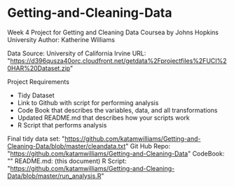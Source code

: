 # Getting-and-Cleaning-Data

Week 4 Project for Getting and Cleaning Data 
Coursea by Johns Hopkins University
Author: Katherine Williams

Data Source: University of California Irvine 
URL: "https://d396qusza40orc.cloudfront.net/getdata%2Fprojectfiles%2FUCI%20HAR%20Dataset.zip"

Project Requirements
- Tidy Dataset 
- Link to Github with script for performing analysis
- Code Book that describes the variables, data, and all transformations 
- Updated README.md that describes how your scripts work
- R Script that performs analysis

Final tidy data set: "https://github.com/katamwilliams/Getting-and-Cleaning-Data/blob/master/cleandata.txt"
Git Hub Repo: "https://github.com/katamwilliams/Getting-and-Cleaning-Data"
CodeBook: ""
README.md: (this document)
R Script: "https://github.com/katamwilliams/Getting-and-Cleaning-Data/blob/master/run_analysis.R"
